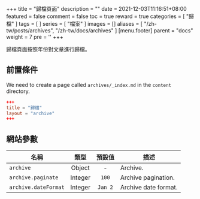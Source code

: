 +++
title = "歸檔頁面"
description = ""
date = 2021-12-03T11:16:51+08:00
featured = false
comment = false
toc = true
reward = true
categories = [
  "歸檔"
]
tags = [
]
series = [
  "檔案"
]
images = []
aliases = [
  "/zh-tw/posts/archives",
  "/zh-tw/docs/archives"
]
[menu.footer]
  parent = "docs"
  weight = 7
  pre = '<i class="fas fa-fw fa-file-archive"></i>'
+++

歸檔頁面按照年份對文章進行歸檔。

<!--more-->

## 前置條件

We need to create a page called `archives/_index.md` in the `content` directory.

```toml
+++
title = "歸檔"
layout = "archive"
+++
```

## 網站參數

| 名稱 | 類型 | 預設值 | 描述
|---|:-:|:-:|---
| `archive` | Object | - | Archive.
| `archive.paginate` | Integer | `100` | Archive pagination.
| `archive.dateFormat` | Integer | `Jan 2` | Archive date format.
